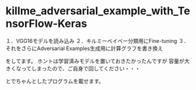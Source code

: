 # killme_adversarial_example_with_TensorFlow-Keras

１．VGG16モデルを読み込み
２．キルミーベイベー分類用にFine-tuning
３．それをさらにAdversarial Examples生成用に計算グラフを書き換え

をしてます。
ホントは学習済みモデルを置いておきたかったんですが
容量が大きくなってしまったので、ご自身で回してください・・・

とでちゃんとしたプログラムを載せます。



